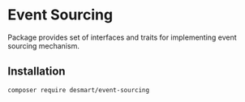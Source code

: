 # Event Sourcing

Package provides set of interfaces and traits for implementing event sourcing mechanism.

## Installation
```
composer require desmart/event-sourcing
```

